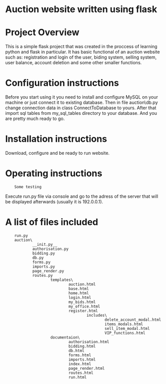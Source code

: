 # Auction website written using flask
# Project Overview 
This is a simple flask project that was created in the proccess of learning python and flask in particular. It has basic functional of an auction website such as: registration and login of the user, biding system, selling system, user balance, account deletion and some other smaller functions.
# Configuration instructions 
Before you start using it you need to install and configure MySQL on your machine or just connect it to existing database. Then in file auction\db.py change connection data in class ConnectToDatabase to yours. After that import sql tables from my_sql_tables directory to your database. And you are pretty much ready to go.
# Installation instructions 
Download, configure and be ready to run website.
# Operating instructions
        Some testing
Execute run.py file via console and go to the adress of the server that will be displayed afterwards (usually it is 192.0.0.1).
# A list of files included 
        run.py
        auction\
                __init.py__
                authorisation.py
                bidding.py
                db.py
                forms.py
                imports.py
                page_render.py
                routes.py
                        templates\
                                auction.html
                                base.html
                                home.html
                                login.html
                                my_bids.html
                                my_office.html
                                register.html
                                        includes\
                                                delete_account_modal.html
                                                items_modals.html
                                                sell_item_modal.html
                                                VIP_functions.html
                        documentaion\
                                authorisation.html
                                bidding.html
                                db.html
                                forms.html
                                imports.html
                                index.html
                                page_render.html
                                routes.html
                                run.html
